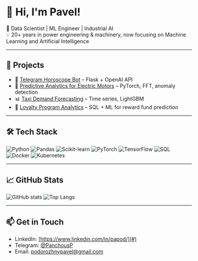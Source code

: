 # 👋 Hi, I'm Pavel!  

🎯 Data Scientist | ML Engineer | Industrial AI  
💡 20+ years in power engineering & machinery, now focusing on Machine Learning and Artificial Intelligence  

---

## 🚀 Projects
- 🤖 [Telegram Horoscope Bot](link) – Flask + OpenAI API  
- 🔧 [Predictive Analytics for Electric Motors](link) – PyTorch, FFT, anomaly detection  
- 📊 [Taxi Demand Forecasting](link) – Time series, LightGBM  
- 🛒 [Loyalty Program Analytics](link) – SQL + ML for reward fund prediction  

---

## 🛠️ Tech Stack
![Python](https://img.shields.io/badge/-Python-3776AB?logo=python&logoColor=white)
![Pandas](https://img.shields.io/badge/-Pandas-150458?logo=pandas)
![Scikit-learn](https://img.shields.io/badge/-Scikit--learn-F7931E?logo=scikit-learn&logoColor=white)
![PyTorch](https://img.shields.io/badge/-PyTorch-EE4C2C?logo=pytorch&logoColor=white)
![TensorFlow](https://img.shields.io/badge/-TensorFlow-FF6F00?logo=tensorflow&logoColor=white)
![SQL](https://img.shields.io/badge/-SQL-336791?logo=postgresql&logoColor=white)
![Docker](https://img.shields.io/badge/-Docker-2496ED?logo=docker&logoColor=white)
![Kubernetes](https://img.shields.io/badge/-Kubernetes-326CE5?logo=kubernetes&logoColor=white)

---

## 📈 GitHub Stats
![GitHub stats](https://github-readme-stats.vercel.app/api?username=PaPod&show_icons=true&theme=radical)
![Top Langs](https://github-readme-stats.vercel.app/api/top-langs/?username=PaPod&layout=compact&theme=radical)

---

## 📫 Get in Touch
- LinkedIn: [https://www.linkedin.com/in/papod/](#)  
- Telegram: [@PanchousP](#)  
- Email: [podorozhnypavel@gmail.com](#)  
